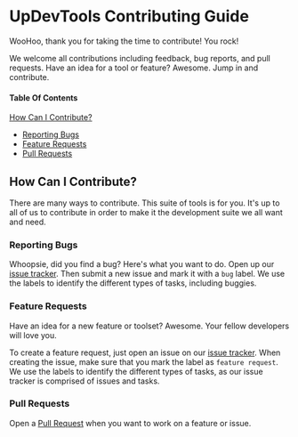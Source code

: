 # UpDevTools Contributing Guide

WooHoo, thank you for taking the time to contribute! You rock!

We welcome all contributions including feedback, bug reports, and pull requests.  Have an idea for a tool or feature? Awesome. Jump in and contribute.

#### Table Of Contents

[How Can I Contribute?](#how-can-i-contribute)
  * [Reporting Bugs](#reporting-bugs)
  * [Feature Requests](#feature-requests)
  * [Pull Requests](#merge-requests)

## How Can I Contribute?

There are many ways to contribute. This suite of tools is for you. It's up to all of us to contribute in order to make it the development suite we all want and need.
  
### Reporting Bugs

Whoopsie, did you find a bug? Here's what you want to do. Open up our [issue tracker](https://github.com/KnowTheCode/UpDevTools/issues).  Then submit a new issue and mark it with a `bug` label.  We use the labels to identify the different types of tasks, including buggies.

### Feature Requests

Have an idea for a new feature or toolset?  Awesome.  Your fellow developers will love you.  

To create a feature request, just open an issue on our [issue tracker](https://github.com/KnowTheCode/UpDevTools/issues).  When creating the issue, make sure that you mark the label as `feature request`.  We use the labels to identify the different types of tasks, as our issue tracker is comprised of issues and tasks.

### Pull Requests

Open a [Pull Request](https://github.com/KnowTheCode/UpDevTools/pulls) when you want to work on a feature or issue.